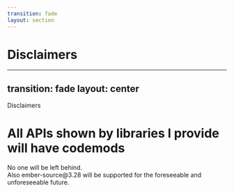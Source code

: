 ```yaml
---
transition: fade
layout: section
---
```


# Disclaimers

<!-- 

I only have one disclaimer about the things I'm about to talk about.

Mostly, there are gaps in documentation today 
- we need more learning materials on proper derived data, including resources, patterns with derived data and resources
- we need to actually implement Starbeam for Ember

For those that stick to only the what the official documentation recommends, this may all feel experimental and out of reach.

and to help mitigate that feeling, I've been working on some learning materials and tutorials. 

I want to close *all the gaps* -- I'll try to answer anyone's questions, provide help, you name it.

And the point of all of this is to solve real problems more efficiently, 
while also reducing cognitive load on everyone writing their apps. 

-->


---
transition: fade
layout: center
---
<div class="related-note">Disclaimers</div>

# All APIs shown by libraries I provide will have codemods  

<div v-click class="disclaimer-note">
  No one will be left behind.
</div>

<div v-click class="disclaimer-note">
    Also ember-source@3.28 will be supported for the foreseeable and unforeseeable future.
</div>

<!-- 
It's extremely important that there are easy migration paths within the community.

!!click 

Programming is hard, and some migration paths are not (and have not been) so easy.

The overall goal for everything I'm working on for and around this talk, Resources, etc 
is to be a _polyfill_ for Starbeam -- 
I ultimately want Starbeam to be *the* Resource implementation we use, 
but in this talk, I demonstrate with the library `ember-resources`, because you can install and use it today.  

Any behavioral difference between my library, `ember-resources` 
and Starbeam is considered a bug.

!! click

I'm committing on keeping support for ember-source@3.28 for as long as I can. 
I want to make sure that folks still on v3 can use the patterns coming in the future.

(afaik, I think everything publicly available about Polaris is available and stable for use in 3.28)

--

Anywho, getting back to it...
-->




